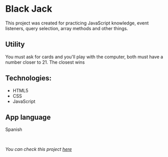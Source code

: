 # Black Jack 
This project was created for practicing JavaScript knowledge, event listeners, query selection, array methods and other things.

## Utility

You must ask for cards and you'll play with the computer, both must have a number closer to 21.
The closest wins

## Technologies:

- HTML5
- CSS
- JavaScript

## App language
Spanish  
  
<br/>

_You can check this project <a href="https://blackj-ack-js.netlify.app/" target="_blank">here</a>_
